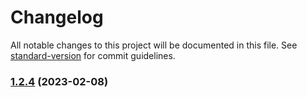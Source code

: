 # Changelog

All notable changes to this project will be documented in this file. See [standard-version](https://github.com/conventional-changelog/standard-version) for commit guidelines.

### [1.2.4](https://github.com/craigwh10/cellular-automata-react/compare/v2.4.1...v1.2.4) (2023-02-08)
